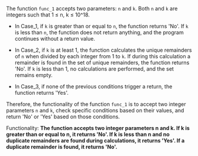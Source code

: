 The function `func_1` accepts two parameters: `n` and `k`. Both `n` and `k` are integers such that 1 ≤ n, k ≤ 10^18. 

- In Case_1, if `k` is greater than or equal to `n`, the function returns 'No'. If `k` is less than `n`, the function does not return anything, and the program continues without a return value.
  
- In Case_2, if `k` is at least 1, the function calculates the unique remainders of `n` when divided by each integer from 1 to `k`. If during this calculation a remainder is found in the set of unique remainders, the function returns 'No'. If `k` is less than 1, no calculations are performed, and the set remains empty.

- In Case_3, if none of the previous conditions trigger a return, the function returns 'Yes'.

Therefore, the functionality of the function `func_1` is to accept two integer parameters `n` and `k`, check specific conditions based on their values, and return 'No' or 'Yes' based on those conditions. 

Functionality: **The function accepts two integer parameters n and k. If k is greater than or equal to n, it returns 'No'. If k is less than n and no duplicate remainders are found during calculations, it returns 'Yes'. If a duplicate remainder is found, it returns 'No'.**